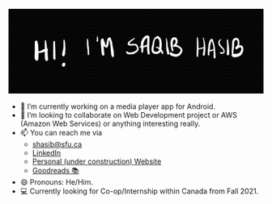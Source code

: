 [![Hi! I'm Saqib Hasib](https://raw.githubusercontent.com/saqibhasib/saqibhasib/master/img/readme.gif)](https://www.linkedin.com/in/saqibhasib/)

- 🔭 I’m currently working on a media player app for Android.
- 👯 I’m looking to collaborate on Web Development project or AWS (Amazon Web Services) or anything interesting really.
- 📫 You can reach me via 
    * shasib@sfu.ca
    * [LinkedIn](https://www.linkedin.com/in/saqibhasib/)
    * [Personal (under construction) Website](https://saqibhasib.me/)
    * [Goodreads 📚](https://www.goodreads.com/user/show/13451513-saqib-hasib)
- 😄 Pronouns: He/Him.
- 💻 Currently looking for Co-op/Internship within Canada from Fall 2021.
<!--

- 🌱 I’m currently learning ReactJs and Data Analysis using Python.

- 🤔 I’m looking for help with ...
- 💬 Ask me about ...

- 
-->
